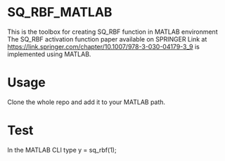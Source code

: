 # SQ_RBF_MATLAB
This is the toolbox for creating SQ_RBF function in MATLAB environment
The SQ_RBF activation function paper available on SPRINGER Link at https://link.springer.com/chapter/10.1007/978-3-030-04179-3_9 is implemented using MATLAB.

# Usage
Clone the whole repo and add it to your MATLAB path.
# Test
In the MATLAB CLI type
y = sq_rbf(1);
